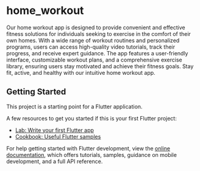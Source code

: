 # home_workout

Our home workout app is designed to provide convenient and effective fitness solutions for 
individuals seeking to exercise in the comfort of their own homes. With a wide range of workout 
routines and personalized programs, users can access high-quality video tutorials, track their 
progress, and receive expert guidance. The app features a user-friendly interface, customizable 
workout plans, and a comprehensive exercise library, ensuring users stay motivated and achieve 
their fitness goals. Stay fit, active, and healthy with our intuitive home workout app.

## Getting Started

This project is a starting point for a Flutter application.

A few resources to get you started if this is your first Flutter project:

- [Lab: Write your first Flutter app](https://docs.flutter.dev/get-started/codelab)
- [Cookbook: Useful Flutter samples](https://docs.flutter.dev/cookbook)

For help getting started with Flutter development, view the
[online documentation](https://docs.flutter.dev/), which offers tutorials,
samples, guidance on mobile development, and a full API reference.


